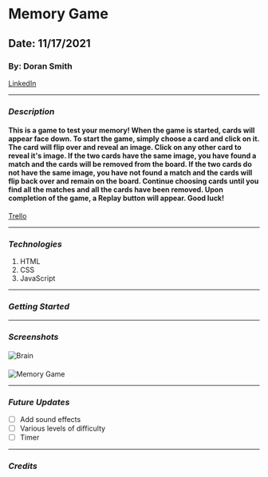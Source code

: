 # Memory Game
## Date: 11/17/2021
### By: Doran Smith
[LinkedIn](https://www.linkedin.com/in/doran-smith-66455414/)
***
### ***Description***
#### This is a game to test your memory! When the game is started, cards will appear face down. To start the game, simply choose a card and click on it. The card will flip over and reveal an image. Click on any other card to reveal it's image. If the two cards have the same image, you have found a match and the cards will be removed from the board. If the two cards do not have the same image, you have not found a match and the cards will flip back over and remain on the board. Continue choosing cards until you find all the matches and all the cards have been removed. Upon completion of the game, a Replay button will appear. Good luck!

[Trello](https://trello.com/b/UjG8hxKY/dorans-memory-game-project)
***
### ***Technologies***
1. HTML
2. CSS
3. JavaScript
***
### ***Getting Started***
***
<!-- not quite sure what to put here - is this what I need to do to get started on the project? or what the user would need to do to start playing the game? -->

### ***Screenshots***
#### 
![Brain](https://easyscienceforkids.com/wp-content/uploads/2018/04/Memory-facts-18-4-1-758x635.jpg)
#### 
![Memory Game](https://images.101.com/edbox/2019/06/28/memorygame0628.jpg)
<!-- I will replace the Memory Game picture with a picture of my own game once it's completed -->
***
### ***Future Updates***
- [ ] Add sound effects
- [ ] Various levels of difficulty
- [ ] Timer
***
### ***Credits***
